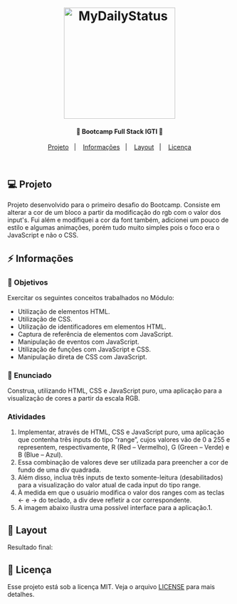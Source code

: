 <h1 align="center">
    <img alt="MyDailyStatus" title="#fullstacklab" src="logo.png" width="250px" />
</h1>

<h4 align="center">
  🚀 Bootcamp Full Stack IGTI 🚀
</h4>

<p align="center">
<a href="#-projeto">Projeto</a>&nbsp;&nbsp;&nbsp;|&nbsp;&nbsp;&nbsp;
  <a href="#rocket-informacoes">Informações</a>&nbsp;&nbsp;&nbsp;|&nbsp;&nbsp;&nbsp;  
  <a href="#-layout">Layout</a>&nbsp;&nbsp;&nbsp;|&nbsp;&nbsp;&nbsp;
  <a href="#memo-licença">Licença</a>
</p>

<br>

## 💻 Projeto

Projeto desenvolvido para o primeiro desafio do Bootcamp. Consiste em alterar a cor de um bloco a partir da modificação do rgb com o valor dos input's. Fui além e modifiquei a cor da font também, adicionei um pouco de estilo e algumas animações, porém tudo muito simples pois o foco era o JavaScript e não o CSS.

## :zap: Informações

### :dart: Objetivos 

Exercitar os seguintes conceitos trabalhados no Módulo:

- Utilização de elementos HTML.
- Utilização de CSS.
- Utilização de identificadores em elementos HTML.
- Captura de referência de elementos com JavaScript.
- Manipulação de eventos com JavaScript.
- Utilização de funções com JavaScript e CSS.
- Manipulação direta de CSS com JavaScript.

### :loudspeaker: Enunciado 

Construa, utilizando HTML, CSS e JavaScript puro, uma aplicação para a visualização de cores a partir da escala RGB.

### Atividades 

1. Implementar, através de HTML, CSS e JavaScript puro, uma aplicação que contenha três inputs do tipo “range”, cujos valores vão de 0 a 255 e representem, respectivamente, R (Red – Vermelho), G (Green – Verde) e B (Blue – Azul).
2. Essa combinação de valores deve ser utilizada para preencher a cor de fundo de uma div quadrada.
3. Além disso, inclua três inputs de texto somente-leitura (desabilitados) para a visualização do valor atual de cada input do tipo range.
4. À medida em que o usuário modifica o valor dos ranges com as teclas ← e → do teclado, a div deve refletir a cor correspondente.
5. A imagem abaixo ilustra uma possível interface para a aplicação.1. 

## 🎨 Layout

Resultado final: 
![]()


## :memo: Licença

Esse projeto está sob a licença MIT. Veja o arquivo [LICENSE](LICENSE.md) para mais detalhes.

